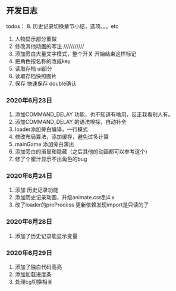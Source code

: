 ## 开发日志

todos：
8. 历史记录切换章节小结，选项。。。etc

1. 人物显示部分重做
2. 修改其他动画的写法
///////////
3. 添加旁白大量文字模式，整个开关 开始结束这样标记
4. 把角色按名称的改成key
6. 读取存档 ui部分
7. 读取存档快照图片
1. 保存 快速保存 double确认

### 2020年6月23日

1. 添加COMMAND_DELAY 功能，也不知道有啥用，反正我看别人有。
2. 添加COMMAND_DELAY 的语法嗅探，自动补全
3. loader添加旁白编译，一行模式
4. 修改布局算法，添加缓存，避免过多计算
5. mainGame 添加旁白演出
6. 添加旁白的渐显和隐藏（之后其他的动画都可以参考这个）
7. 修了个蜜汁显示不出角色的bug

### 2020年6月24日
1. 添加 历史记录功能
2. 添加历史记录动画，升级animate.css到4.x
3. 改了loader的preProcess 更新依赖发现import是只读的了

### 2020年6月28日

1. 添加了历史记录能显示变量

### 2020年6月29日

1. 添加了独白代码高亮
2. 添加加载进度条
3. 处理cg切换相关
